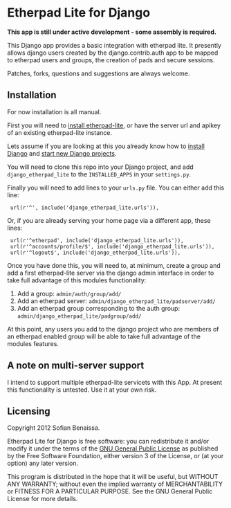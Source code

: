 Etherpad Lite for Django
========================

__This app is still under active development - some assembly is required.__

This Django app provides a basic integration with etherpad lite. It presently allows django users created by the django.contrib.auth app to be mapped to etherpad users and groups, the creation of pads and secure sessions.

Patches, forks, questions and suggestions are always welcome.

Installation
------------

For now installation is all manual.

First you will need to [install etherpad-lite](http://github.com/Pita/etherpad-lite/blob/master/README.md), or have the server url and apikey of an existing etherpad-lite instance.

Lets assume if you are looking at this you already know how to [install Django](https://docs.djangoproject.com/en/1.3/intro/install/) and [start new Django projects](https://docs.djangoproject.com/en/1.3/intro/tutorial01/). 

You will need to clone this repo into your Django project, and add `django_etherpad_lite` to the `INSTALLED_APPS` in your `settings.py`.

Finally you will need to add lines to your `urls.py` file. You can either add this line:

     url(r'^', include('django_etherpad_lite.urls')),

Or, if you are already serving your home page via a different app, these lines:

     url(r'^etherpad', include('django_etherpad_lite.urls')),
     url(r'^accounts/profile/$', include('django_etherpad_lite.urls')),
     url(r'^logout$', include('django_etherpad_lite.urls')),

Once you have done this, you will need to, at minimum, create a group and add a first etherpad-lite server via the django admin interface in order to take full advantage of this modules functionality:

1. Add a group: `admin/auth/group/add/`
2. Add an etherpad server: `admin/django_etherpad_lite/padserver/add/`
3. Add an etherpad group corresponding to the auth group: `admin/django_etherpad_lite/padgroup/add/`

At this point, any users you add to the django project who are members of an etherpad enabled group will be able to take full advantage of the modules features.

A note on multi-server support
------------------------------

I intend to support multiple etherpad-lite servicets with this App. At present this functionality is untested. Use it at your own risk.

Licensing
---------

Copyright 2012 Sofian Benaissa.

Etherpad Lite for Django is free software: you can redistribute it and/or modify it under the terms of the [GNU General Public License](http://www.gnu.org/licenses/) as published by the Free Software Foundation, either version 3 of the License, or (at your option) any later version.

This program is distributed in the hope that it will be useful, but WITHOUT ANY WARRANTY; without even the implied warranty of MERCHANTABILITY or FITNESS FOR A PARTICULAR PURPOSE.  See the GNU General Public License for more details.
